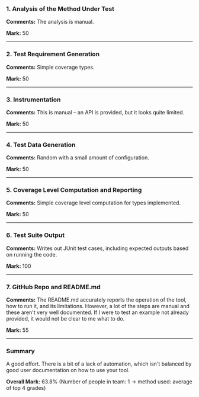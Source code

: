 ### 1. Analysis of the Method Under Test

__Comments:__ The analysis is manual.

__Mark:__ 50

---

### 2. Test Requirement Generation

__Comments:__ Simple coverage types.

__Mark:__ 50

---

### 3. Instrumentation

__Comments:__ This is manual – an API is provided, but it looks quite limited.

__Mark:__ 50

---

### 4. Test Data Generation

__Comments:__ Random with a small amount of configuration. 

__Mark:__ 50

---

### 5. Coverage Level Computation and Reporting

__Comments:__ Simple coverage level computation for types implemented.

__Mark:__ 50

---

### 6. Test Suite Output

__Comments:__ Writes out JUnit test cases, including expected outputs based on running the code. 

__Mark:__ 100

---

### 7. GitHub Repo and README.md

__Comments:__ The README.md accurately reports the operation of the tool, how to
run it, and its limitations. However, a lot of the steps are manual and these
aren't very well documented. If I were to test an example not already provided,
it would not be clear to me what to do.

__Mark:__ 55

---

### Summary

A good effort. There is a bit of a lack of automation, which isn't balanced by
good user documentation on how to use your tool.

__Overall Mark:__ 63.8% (Number of people in team: 1 -> method used: average of top 4 grades)